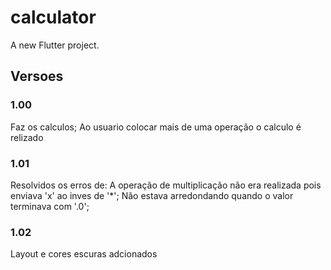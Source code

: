 # calculator

A new Flutter project.

## Versoes
### 1.00
Faz os calculos;
Ao usuario colocar mais de uma operação o calculo é relizado

### 1.01
Resolvidos os erros de:
A operação de multiplicação não era realizada pois enviava 'x' ao inves de '*';
Não estava arredondando quando o valor terminava com '.0';

### 1.02
 Layout e cores escuras adcionados

